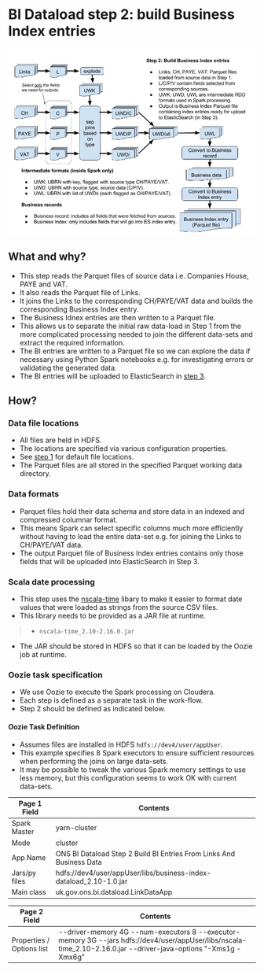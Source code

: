 # BI Dataload step 2: build Business Index entries #


![MacDown Screenshot](./BI-data-ingestion-Spark-flow-step-2.jpg)

## What and why? ##

* This step reads the Parquet files of source data i.e. Companies House, PAYE and VAT.
* It also reads the Parquet file of Links.
* It joins the Links to the corresponding CH/PAYE/VAT data and builds the corresponding Business Index entry.
* The Business Idnex entries are then written to a Parquet file.
* This allows us to separate the initial raw data-load in Step 1 from the more complicated processing needed to join the different data-sets and extract the required information.
* The BI entries are written to a Parquet file so we can explore the data if necessary using Python Spark notebooks e.g. for investigating errors or validating the generated data.
* The BI entries will be uploaded to ElasticSearch in [step 3]().

## How? ##

### Data file locations ###

* All files are held in HDFS.
* The locations are specified via various configuration properties.
* See [step 1](./bi-dataload-ste-1.md) for default file locations.
* The Parquet files are all stored in the specified Parquet working data directory.

### Data formats ###

* Parquet files hold their data schema and store data in an indexed and compressed columnar format.
* This means Spark can select specific columns much more efficiently without having to load the entire data-set e.g. for joining the Links to CH/PAYE/VAT data.
* The output Parquet file of Business Index entries contains only those fields that will be uploaded into ElasticSearch in Step 3.
 
### Scala date processing ###

* This step uses the [nscala-time](https://github.com/nscala-time/nscala-time) libary to make it easier to format date values that were loaded as strings from the source CSV files.
* This library needs to be provided as a JAR file at runtime.

> * `nscala-time_2.10-2.16.0.jar`

* The JAR should be stored in HDFS so that it can be loaded by the Oozie job at runtime.

### Oozie task specification ###

* We use Oozie to execute the Spark processing on Cloudera.
* Each step is defined as a separate task in the work-flow.
* Step 2 should be defined as indicated below.

#### Oozie Task Definition ####

* Assumes files are installed in HDFS `hdfs://dev4/user/appUser`.
* This example specifies 8 Spark executors to ensure sufficient resources when performing the joins on large data-sets.
* It may be possible to tweak the various Spark memory settings to use less memory, but this configuration seems to work OK with current data-sets.

Page 1 Field | Contents
------------- | -------------
Spark Master  | yarn-cluster
Mode  | cluster
App Name | ONS BI Dataload Step 2 Build BI Entries From Links And Business Data
Jars/py files | hdfs://dev4/user/appUser/libs/business-index-dataload_2.10-1.0.jar
Main class | uk.gov.ons.bi.dataload.LinkDataApp

Page 2 Field | Contents
------------- | -------------
Properties / Options list | --driver-memory 4G --num-executors 8 --executor-memory 3G --jars hdfs://dev4/user/appUser/libs/nscala-time_2.10-2.16.0.jar --driver-java-options "-Xms1g -Xmx6g"



